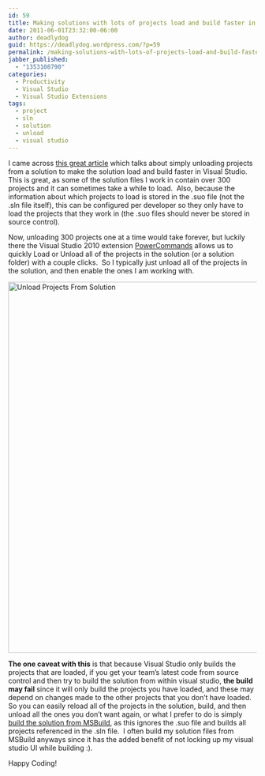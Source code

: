 ```yaml
---
id: 59
title: Making solutions with lots of projects load and build faster in Visual Studio
date: 2011-06-01T23:32:00-06:00
author: deadlydog
guid: https://deadlydog.wordpress.com/?p=59
permalink: /making-solutions-with-lots-of-projects-load-and-build-faster-in-visual-studio/
jabber_published:
  - "1353108790"
categories:
  - Productivity
  - Visual Studio
  - Visual Studio Extensions
tags:
  - project
  - sln
  - solution
  - unload
  - visual studio
---
```

I came across [this great article](http://blogs.msdn.com/b/jjameson/archive/2009/03/06/large-visual-studio-solutions-by-loading-unloading-projects.aspx) which talks about simply unloading projects from a solution to make the solution load and build faster in Visual Studio.&#160; This is great, as some of the solution files I work in contain over 300 projects and it can sometimes take a while to load.&#160; Also, because the information about which projects to load is stored in the .suo file (not the .sln file itself), this can be configured per developer so they only have to load the projects that they work in (the .suo files should never be stored in source control).

Now, unloading 300 projects one at a time would take forever, but luckily there the Visual Studio 2010 extension [PowerCommands](http://visualstudiogallery.msdn.microsoft.com/e5f41ad9-4edc-4912-bca3-91147db95b99/) allows us to quickly Load or Unload all of the projects in the solution (or a solution folder) with a couple clicks.&#160; So I typically just unload all of the projects in the solution, and then enable the ones I am working with.

[<img title="Unload Projects From Solution" style="border-top:0;border-right:0;background-image:none;border-bottom:0;padding-top:0;padding-left:0;border-left:0;display:inline;padding-right:0;" border="0" alt="Unload Projects From Solution" src="http://dans-blog.azurewebsites.net/wp-content/uploads/2012/11/unload-projects-from-solution_thumb.png" width="661" height="751" />](http://dans-blog.azurewebsites.net/wp-content/uploads/2012/11/unload-projects-from-solution.png)

**The one caveat with this** is that because Visual Studio only builds the projects that are loaded, if you get your team&#8217;s latest code from source control and then try to build the solution from within visual studio, **the build may fail** since it will only build the projects you have loaded, and these may depend on changes made to the other projects that you don&#8217;t have loaded.&#160; So you can easily reload all of the projects in the solution, build, and then unload all the ones you don&#8217;t want again, or what I prefer to do is simply [build the solution from MSBuild](http://geekswithblogs.net/deadlydog/archive/2011/06/01/setting-up-keyboard-shortcut-to-build-solution-in-msbuild.aspx), as this ignores the .suo file and builds all projects referenced in the .sln file.&#160; I often build my solution files from MSBuild anyways since it has the added benefit of not locking up my visual studio UI while building :).

Happy Coding!
